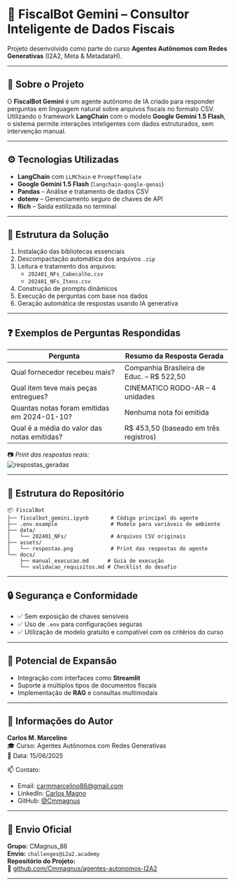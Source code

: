 
# 🧠 FiscalBot Gemini – Consultor Inteligente de Dados Fiscais

Projeto desenvolvido como parte do curso **Agentes Autônomos com Redes Generativas** (I2A2, Meta & MetadataH).

---

## 📌 Sobre o Projeto

O **FiscalBot Gemini** é um agente autônomo de IA criado para responder perguntas em linguagem natural sobre arquivos fiscais no formato CSV. Utilizando o framework **LangChain** com o modelo **Google Gemini 1.5 Flash**, o sistema permite interações inteligentes com dados estruturados, sem intervenção manual.

---

## ⚙️ Tecnologias Utilizadas

- **LangChain** com `LLMChain` e `PromptTemplate`
- **Google Gemini 1.5 Flash** (`langchain-google-genai`)
- **Pandas** – Análise e tratamento de dados CSV
- **dotenv** – Gerenciamento seguro de chaves de API
- **Rich** – Saída estilizada no terminal

---

## 🧱 Estrutura da Solução

1. Instalação das bibliotecas essenciais
2. Descompactação automática dos arquivos `.zip`
3. Leitura e tratamento dos arquivos:
   - `202401_NFs_Cabecalho.csv`
   - `202401_NFs_Itens.csv`
4. Construção de prompts dinâmicos
5. Execução de perguntas com base nos dados
6. Geração automática de respostas usando IA generativa

---

## ❓ Exemplos de Perguntas Respondidas

| Pergunta                                         | Resumo da Resposta Gerada                     |
|--------------------------------------------------|-----------------------------------------------|
| Qual fornecedor recebeu mais?                   | Companhia Brasileira de Educ. – R$ 522,50     |
| Qual item teve mais peças entregues?            | CINEMATICO RODO-AR – 4 unidades               |
| Quantas notas foram emitidas em 2024-01-10?     | Nenhuma nota foi emitida                      |
| Qual é a média do valor das notas emitidas?     | R$ 453,50 (baseado em três registros)         |

📷 *Print das respostas reais:*  
![respostas_geradas](fiscalbot-csv/assets/respostas.png)

---

## 📁 Estrutura do Repositório

```plaintext
📦 FiscalBot
├── fiscalbot_gemini.ipynb       # Código principal do agente
├── .env.example                 # Modelo para variáveis de ambiente
├── data/
│   └── 202401_NFs/              # Arquivos CSV originais
├── assets/
│   └── respostas.png            # Print das respostas do agente
└── docs/
    ├── manual_execucao.md      # Guia de execução
    └── validacao_requisitos.md # Checklist do desafio
```

---

## 🔒 Segurança e Conformidade

- ✅ Sem exposição de chaves sensíveis
- ✅ Uso de `.env` para configurações seguras
- ✅ Utilização de modelo gratuito e compatível com os critérios do curso

---

## 🧠 Potencial de Expansão

- Integração com interfaces como **Streamlit**
- Suporte a múltiplos tipos de documentos fiscais
- Implementação de **RAG** e consultas multimodais

---

## 👤 Informações do Autor

**Carlos M. Marcelino**  
🎓 Curso: Agentes Autônomos com Redes Generativas  
📅 Data: 15/06/2025  

📫 Contato:
- Email: [carmmarcelino86@gmail.com](mailto:carmmarcelino86@gmail.com)
- LinkedIn: [Carlos Magno](https://www.linkedin.com/in/carlos-magno-marcelino-619ab9186/)
- GitHub: [@Cmmagnus](https://github.com/Cmmagnus)

---

## 📎 Envio Oficial

**Grupo:** CMagnus_86  
**Envio:** `challenges@i2a2.academy`  
**Repositório do Projeto:**  
🔗 [github.com/Cmmagnus/agentes-autonomos-I2A2](https://github.com/Cmmagnus/agentes-autonomos-I2A2/tree/main/250618-atividade-obrigatoria)

---
